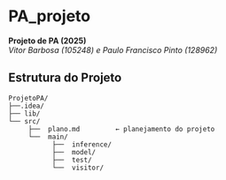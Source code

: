# PA_projeto  
**Projeto de PA (2025)**  
*Vitor Barbosa (105248) e Paulo Francisco Pinto (128962)*  

## Estrutura do Projeto  

```plaintext
ProjetoPA/  
├──.idea/                   
├── lib/                            
└── src/                  
     ├──  plano.md         ← planejamento do projeto
     └──  main/           
           ├──  inference/
           ├──  model/    
           ├──  test/    
           └──  visitor/    

```
